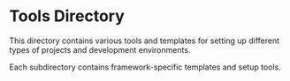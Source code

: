 # Tools Directory

This directory contains various tools and templates for setting up different types of projects and development environments.

Each subdirectory contains framework-specific templates and setup tools.
